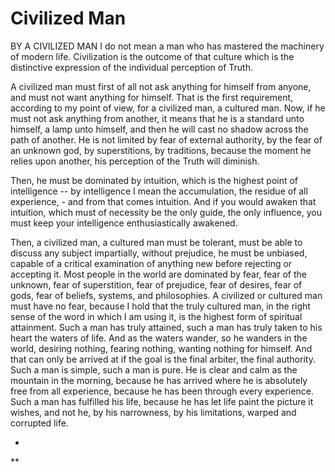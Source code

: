 
# Civilized Man 

BY A CIVILIZED MAN I do not mean a man who has mastered the machinery of modern life. Civilization is the outcome of that culture which is the distinctive expression of the individual perception of Truth. 

A civilized man must first of all not ask anything for himself from anyone, and must not want anything for himself. That is the first requirement, according to my point of view, for a civilized man, a cultured man. Now, if he must not ask anything from another, it means that he is a standard unto himself, a lamp unto himself, and then he will cast no shadow across the path of another. He is not limited by fear of external authority, by the fear of an unknown god, by superstitions, by traditions, because the moment he relies upon another, his perception of the Truth will diminish. 

Then, he must be dominated by intuition, which is the highest point of intelligence -- by intelligence I mean the accumulation, the residue of all experience, - and from that comes intuition. And if you would awaken that intuition, which must of necessity be the only guide, the only influence, you must keep your intelligence enthusiastically awakened. 

Then, a civilized man, a cultured man must be tolerant, must be able to discuss any subject impartially, without prejudice, he must be unbiased, capable of a critical examination of anything new before rejecting or accepting it. Most people in the world are dominated by fear, fear of the unknown, fear of superstition, fear of prejudice, fear of desires, fear of gods, fear of beliefs, systems, and philosophies. A civilized or cultured man must have no fear, because I hold that the truly cultured man, in the right sense of the word in which I am using it, is the highest form of spiritual attainment. Such a man has truly attained, such a man has truly taken to his heart the waters of life. And as the waters wander, so he wanders in the world, desiring nothing, fearing nothing, wanting nothing for himself. And that can only be arrived at if the goal is the final arbiter, the final authority. Such a man is simple, such a man is pure. He is clear and calm as the mountain in the morning, because he has arrived where he is absolutely free from all experience, because he has been through every experience. Such a man has fulfilled his life, because he has let life paint the picture it wishes, and not he, by his narrowness, by his limitations, warped and corrupted life. 

* 

** 